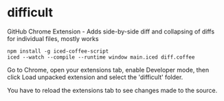 difficult
=========

GitHub Chrome Extension - Adds side-by-side diff and collapsing of diffs for individual files, mostly works

    npm install -g iced-coffee-script
    iced --watch --compile --runtime window main.iced diff.coffee

Go to Chrome, open your extensions tab, enable Developer mode, then click Load unpacked extension and select the 'difficult' folder.

You have to reload the extensions tab to see changes made to the source.
